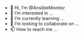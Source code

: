 - 👋 Hi, I’m @AnsibleMonitor
- 👀 I’m interested in ...
- 🌱 I’m currently learning ...
- 💞️ I’m looking to collaborate on ...
- 📫 How to reach me ...

<!---
AnsibleMonitor/AnsibleMonitor is a ✨ special ✨ repository because its `README.md` (this file) appears on your GitHub profile.
You can click the Preview link to take a look at your changes.
--->
